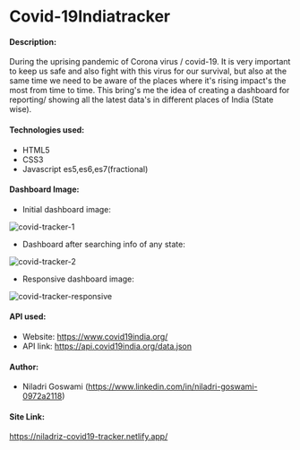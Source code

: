 # Covid-19Indiatracker

#### Description:
 During the uprising pandemic of Corona virus / covid-19. It is very important to keep us safe and also fight with this virus for our survival, but also at the same time we need to be aware of the places where it's rising impact's the most from time to time. This bring's me the idea of creating a dashboard for reporting/ showing all the latest data's in different places of India (State wise).
 
#### Technologies used:
* HTML5
* CSS3
* Javascript es5,es6,es7(fractional)

#### Dashboard Image:
* Initial dashboard image:

![covid-tracker-1](https://user-images.githubusercontent.com/48457036/105500412-e5a69600-5ce8-11eb-8961-bfd96f44e547.png)

* Dashboard after searching info of any state:

![covid-tracker-2](https://user-images.githubusercontent.com/48457036/105500800-69f91900-5ce9-11eb-98f9-23606e376b94.png)

* Responsive dashboard image:

![covid-tracker-responsive](https://user-images.githubusercontent.com/48457036/105501029-b3496880-5ce9-11eb-93df-6fc8dc66dfca.png)

#### API used:
* Website: https://www.covid19india.org/
* API link: https://api.covid19india.org/data.json

#### Author:
* Niladri Goswami (https://www.linkedin.com/in/niladri-goswami-0972a2118)

#### Site Link:
https://niladriz-covid19-tracker.netlify.app/

